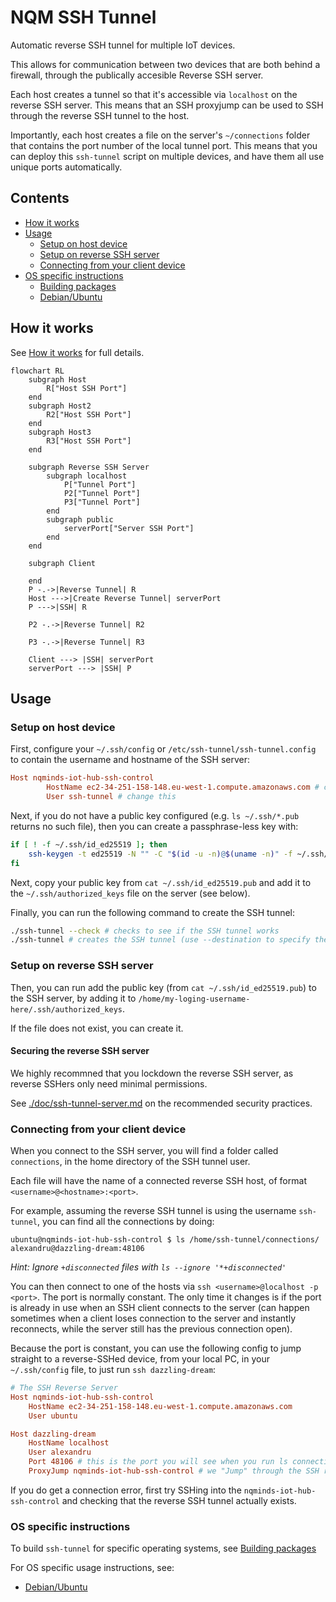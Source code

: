 # NQM SSH Tunnel

Automatic reverse SSH tunnel for multiple IoT devices.

This allows for communication between two devices that are both behind a firewall,
through the publically accesible Reverse SSH server.

Each host creates a tunnel so that it's accessible via `localhost` on the
reverse SSH server. This means that an SSH proxyjump can be used to SSH
through the reverse SSH tunnel to the host.

Importantly, each host creates a file on the server's `~/connections` folder
that contains the port number of the local tunnel port. This means that you
can deploy this `ssh-tunnel` script on multiple devices, and have them all
use unique ports automatically.

## Contents

- [How it works](./doc/HOW-IT-WORKS.md)
- [Usage](#usage)
  - [Setup on host device](#setup-on-host-device)
  - [Setup on reverse SSH server](#setup-on-reverse-ssh-server)
  - [Connecting from your client device](#connecting-from-your-client-device)
- [OS specific instructions](#os-specific-instructions)
  - [Building packages](./doc/Building-packages.md)
  - [Debian/Ubuntu](./debian/README.md)

## How it works

See [How it works](./doc/HOW-IT-WORKS.md) for full details.

```mermaid
flowchart RL
    subgraph Host
        R["Host SSH Port"]
    end
    subgraph Host2
        R2["Host SSH Port"]
    end
    subgraph Host3
        R3["Host SSH Port"]
    end

    subgraph Reverse SSH Server
        subgraph localhost
            P["Tunnel Port"]
            P2["Tunnel Port"]
            P3["Tunnel Port"]
        end
        subgraph public
            serverPort["Server SSH Port"]
        end
    end

    subgraph Client

    end
    P -.->|Reverse Tunnel| R
    Host --->|Create Reverse Tunnel| serverPort
    P --->|SSH| R

    P2 -.->|Reverse Tunnel| R2

    P3 -.->|Reverse Tunnel| R3

    Client ---> |SSH| serverPort
    serverPort ---> |SSH| P
```

## Usage

### Setup on host device

First, configure your `~/.ssh/config` or `/etc/ssh-tunnel/ssh-tunnel.config` to
contain the username and hostname of the SSH server:

```conf
Host nqminds-iot-hub-ssh-control
        HostName ec2-34-251-158-148.eu-west-1.compute.amazonaws.com # change this
        User ssh-tunnel # change this
```

Next, if you do not have a public key configured (e.g. `ls ~/.ssh/*.pub` returns no such file),
then you can create a passphrase-less key with:

```bash
if [ ! -f ~/.ssh/id_ed25519 ]; then
	ssh-keygen -t ed25519 -N "" -C "$(id -u -n)@$(uname -n)" -f ~/.ssh/id_ed25519
fi
```

Next, copy your public key from `cat ~/.ssh/id_ed25519.pub` and add it to the
`~/.ssh/authorized_keys` file on the server (see below).

Finally, you can run the following command to create the SSH tunnel:

```bash
./ssh-tunnel --check # checks to see if the SSH tunnel works
./ssh-tunnel # creates the SSH tunnel (use --destination to specify the server)
```

### Setup on reverse SSH server

Then, you can run add the public key (from `cat ~/.ssh/id_ed25519.pub`) to the SSH server,
by adding it to `/home/my-loging-username-here/.ssh/authorized_keys`.

If the file does not exist, you can create it.

#### Securing the reverse SSH server

We highly recommned that you lockdown the reverse SSH server, as reverse SSHers
only need minimal permissions.

See [./doc/ssh-tunnel-server.md](./doc/ssh-tunnel-server.md) on the recommended
security practices.

### Connecting from your client device

When you connect to the SSH server, you will find a folder called `connections`,
in the home directory of the SSH tunnel user.

Each file will have the name of a connected reverse SSH host, of format `<username>@<hostname>:<port>`.

For example, assuming the reverse SSH tunnel is using the username `ssh-tunnel`,
you can find all the connections by doing:

```console
ubuntu@nqminds-iot-hub-ssh-control $ ls /home/ssh-tunnel/connections/
alexandru@dazzling-dream:48106
```

_Hint: Ignore `+disconnected` files with `ls --ignore '*+disconnected'`_

You can then connect to one of the hosts via `ssh <username>@localhost -p <port>`.
The port is normally constant.
The only time it changes is if the port is already in use when an SSH client connects to the server (can happen sometimes when a client loses connection to the server and instantly reconnects, while the server still has the previous connection open).

Because the port is constant, you can use the following config to jump straight to a reverse-SSHed device,
from your local PC, in your `~/.ssh/config` file, to just run `ssh dazzling-dream`:

```conf
# The SSH Reverse Server
Host nqminds-iot-hub-ssh-control
	HostName ec2-34-251-158-148.eu-west-1.compute.amazonaws.com
	User ubuntu

Host dazzling-dream
	HostName localhost
	User alexandru
	Port 48106 # this is the port you will see when you run ls connections/ on the server
	ProxyJump nqminds-iot-hub-ssh-control # we "Jump" through the SSH reverse server
```

If you do get a connection error, first try SSHing into the `nqminds-iot-hub-ssh-control`
and checking that the reverse SSH tunnel actually exists.

### OS specific instructions

To build `ssh-tunnel` for specific operating systems, see [Building packages](./doc/Building-packages.md)

For OS specific usage instructions, see:

- [Debian/Ubuntu](./debian/README.md)

